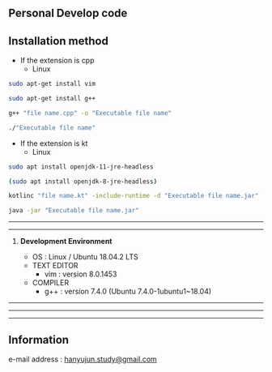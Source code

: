 ## Personal Develop code

## Installation method

- If the extension is cpp
   * Linux
```bash
sudo apt-get install vim

sudo apt-get install g++

g++ "file name.cpp" -o "Executable file name"

./"Executable file name"
```
- If the extension is kt
   * Linux
```bash
sudo apt install openjdk-11-jre-headless

(sudo apt install openjdk-8-jre-headless)

kotlinc "file name.kt" -include-runtime -d "Executable file name.jar"

java -jar "Executable file name.jar"
```


---


---

1. **Development Environment**

   * OS : Linux / Ubuntu 18.04.2 LTS
   * TEXT EDITOR
     + vim : version 8.0.1453
   * COMPILER
     + g++ : version 7.4.0 (Ubuntu 7.4.0-1ubuntu1~18.04)

---


---


---

## Information

e-mail address : hanyujun.study@gmail.com
